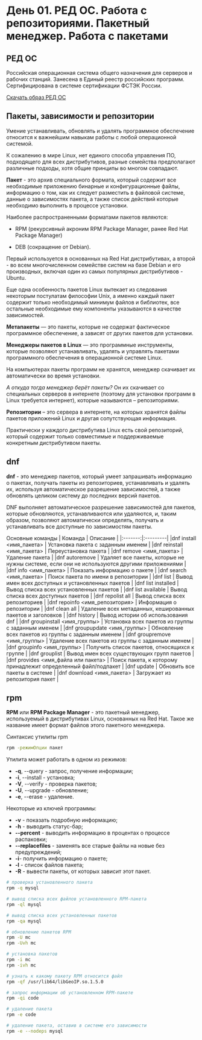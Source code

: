 # День 01. РЕД ОС. Работа с репозиториями. Пакетный менеджер. Работа с пакетами


## РЕД ОС
Российская операционная система общего назначения для серверов и рабочих станций. Занесена в Единый реестр российских программ. Сертифицирована в системе сертификации ФСТЭК России.

[Скачать образ РЕД ОС](https://redos.red-soft.ru/product/downloads/)


## Пакеты, зависимости и репозитории
Умение устанавливать, обновлять и удалять программное обеспечение относится к важнейшим навыкам работы с любой операционной системой. 

К сожалению в мире Linux, нет единого способа управления ПО, подходящего для всех дистрибутивов, разные семейства предполагают различные подходы, хотя общие принципы во многом совпадают.

 **Пакет** - это архив специального формата, который содержит все необходимые приложению бинарные и конфигурационные файлы, информацию о том, как их следует разместить в файловой системе, данные о зависимостях пакета, а также список действий которые необходимо выполнить в процессе установки.

Наиболее распространенными форматами пакетов являются:

+ RPM (рекурсивный акроним RPM Package Manager, ранее Red Hat Package Manager)

+ DEB (сокращение от Debian). 

Первый используется в основанных на Red Hat дистрибутивах, а второй - во всем многочисленном семействе систем на базе Debian и его производных, включая один из самых популярных дистрибутивов - Ubuntu.

Еще одна особенность пакетов Linux вытекает из следования некоторым постулатам философии Unix, а именно каждый пакет содержит только необходимый минимум файлов и библиотек, все остальные необходимые ему компоненты указываются в качестве зависимостей.

**Метапакеты** — это пакеты, которые не содержат фактическое программное обеспечение, а зависят от других пакетов для установки. 

**Менеджеры пакетов в Linux** — это программные инструменты, которые позволяют устанавливать, удалять и управлять пакетами программного обеспечения в операционной системе Linux.

На компьютерах пакеты программ не хранятся, менеджер скачивает их автоматически во время установки.

*А откуда тогда менеджер берёт пакеты?* Он их скачивает со специальных серверов в интернете (поэтому для установки программ в Linux требуется интернет), которые называются – репозиториями.

**Репозитории** – это сервера в интернете, на которых хранятся файлы пакетов приложений Linux и другая сопутствующая информация.

Практически у каждого дистрибутива Linux есть свой репозиторий, который содержит только совместимые и поддерживаемые конкретным дистрибутивом пакеты.


## dnf
**dnf** - это менеджер пакетов, который умеет запрашивать информацию о пакетах, получать пакеты из репозиториев, устанавливать и удалять их, используя автоматическое разрешение зависимостей, а также обновлять целиком систему до последних версий пакетов. 

DNF выполняет автоматическое разрешение зависимостей для пакетов, которые обновляются, устанавливаются или удаляются, и, таким образом, позволяют автоматически определять, получать и устанавливать все доступные по зависимостям пакеты.

Основные команды
| Команда |	Описание |
|:-------:|:---------|
|dnf install <имя_пакета> | Установка пакета с заданным именем |
|dnf reinstall <имя_пакета> | Переустановка пакета |
|dnf remove <имя_пакета> | Удаление пакета |
|dnf autoremove | Удаляет все пакеты, которые не нужны системе, если они не используются другими приложениями |
|dnf info <имя_пакета> | Показать информацию о пакете |
|dnf search <имя_пакета> | Поиск пакета по имени в репозитории |
|dnf list | Вывод имен всех доступных и установленных пакетов |
|dnf list installed | Вывод списка всех установленных пакетов |
|dnf list available | Вывод списка всех доступных пакетов |
|dnf repolist all | Вывод списка всех репозиториев |
|dnf repoinfo <имя_репозитория> | Информация о репозитории |
|dnf clean all | Удаление всех метаданных, кешированных пакетов и заголовков |
|dnf history | Вывод истории об использования dnf |
|dnf groupinstall <имя_группы> | Установка всех пакетов из группы с заданным именем |
|dnf groupupdate <имя_группы> | Обновление всех пакетов из группы с заданным именем |
|dnf groupremove <имя_группы> | Удаление всех пакетов из группы с заданным именем |
|dnf groupinfo <имя_группы> | Получить список пакетов, относящихся к группе |
|dnf grouplist | Вывод имен всех существующих групп пакетов |
|dnf provides <имя_файла или пакета> | Поиск пакета, к которому принадлежит определенный файл/подпакет |
|dnf update | Обновить все пакеты в системе |
|dnf download <имя_пакета> | Загружает из репозитория пакет |


## rpm
**RPM** или **RPM Package Manager** - это пакетный менеджер, используемый в дистрибутивах Linux, основанных на Red Hat. Такое же название имеет формат файлов этого пакетного менеджера.

Синтаксис утилиты rpm
```bash
rpm -режимОпции пакет
```

Утилита может работать в одном из режимов:
+ **-q**, --query - запрос, получение информации;
+ **-i**, --install - установка;
+ **-V**, --verify - проверка пакетов;
+ **-U**, --upgrade - обновление;
+ **-e**, --erase - удаление.

Некоторые из ключей программы:
+ **-v** - показать подробную информацию;
+ **-h** - выводить статус-бар;
+ **--percent** - выводить информацию в процентах о процессе распаковки;
+ **--replacefiles** - заменять все старые файлы на новые без предупреждений;
+ **-i**- получить информацию о пакете;
+ **-l** - список файлов пакета;
+ **-R** - вывести пакеты, от которых зависит этот пакет.

```bash
# проверка установленного пакета
rpm -q mysql

# вывод списка всех файлов установленного RPM-пакета
rpm -ql mysql

# вывод списка всех установленных пакетов
rpm -qa mysql

# обновление пакетов RPM
rpm -U mc
rpm -Uvh mc

# установка пакетов 
rpm -i mc
rpm -ivh mc

# узнать к какому пакету RPM относится файл
rpm -qf /usr/lib64/libGeoIP.so.1.5.0

# запрос информации об установленном RPM-пакете
rpm -qi code

# удаление пакета
rpm -e code

# удаление пакета, оставив в системе его зависимости
rpm -e --nodeps mysql
```

